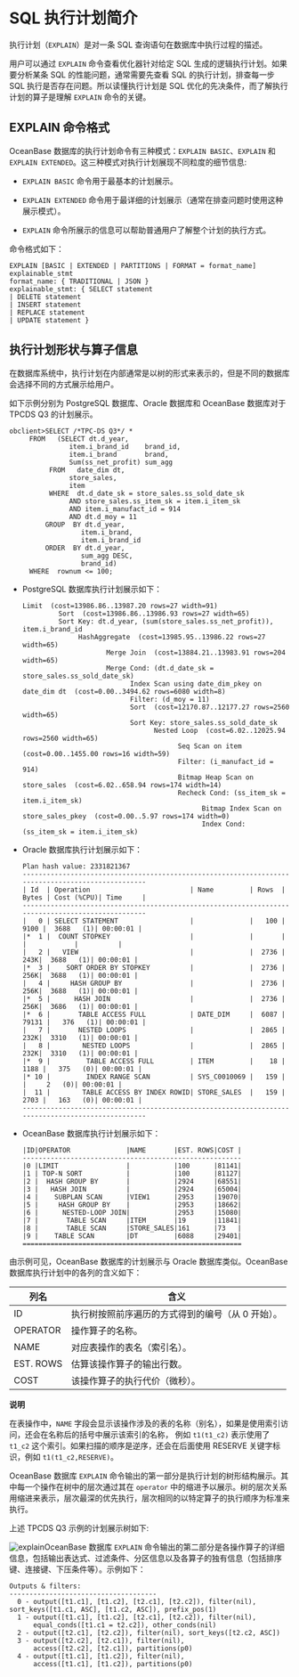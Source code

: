 SQL 执行计划简介 
===============================

执行计划（`EXPLAIN`）是对一条 SQL 查询语句在数据库中执行过程的描述。

用户可以通过 `EXPLAIN` 命令查看优化器针对给定 SQL 生成的逻辑执行计划。如果要分析某条 SQL 的性能问题，通常需要先查看 SQL 的执行计划，排查每一步 SQL 执行是否存在问题。所以读懂执行计划是 SQL 优化的先决条件，而了解执行计划的算子是理解 `EXPLAIN` 命令的关键。

EXPLAIN 命令格式 
---------------------------------

OceanBase 数据库的执行计划命令有三种模式：`EXPLAIN BASIC`、`EXPLAIN` 和 `EXPLAIN EXTENDED`。这三种模式对执行计划展现不同粒度的细节信息:

* `EXPLAIN BASIC` 命令用于最基本的计划展示。

  

* `EXPLAIN EXTENDED` 命令用于最详细的计划展示（通常在排查问题时使用这种展示模式）。

  

* `EXPLAIN` 命令所展示的信息可以帮助普通用户了解整个计划的执行方式。

  




命令格式如下：​​

    EXPLAIN [BASIC | EXTENDED | PARTITIONS | FORMAT = format_name] explainable_stmt
    format_name: { TRADITIONAL | JSON }
    explainable_stmt: { SELECT statement
    | DELETE statement
    | INSERT statement
    | REPLACE statement
    | UPDATE statement }



执行计划形状与算子信息 
--------------------------------

在数据库系统中，执行计划在内部通常是以树的形式来表示的，但是不同的数据库会选择不同的方式展示给用户。

如下示例分别为 PostgreSQL 数据库、Oracle 数据库和 OceanBase 数据库对于 TPCDS Q3 的计划展示。

    obclient>SELECT /*TPC-DS Q3*/ * 
         FROM   (SELECT dt.d_year, 
                   item.i_brand_id    brand_id, 
                   item.i_brand       brand, 
                   Sum(ss_net_profit) sum_agg 
              FROM   date_dim dt, 
                   store_sales, 
                   item 
              WHERE  dt.d_date_sk = store_sales.ss_sold_date_sk 
                   AND store_sales.ss_item_sk = item.i_item_sk 
                   AND item.i_manufact_id = 914 
                   AND dt.d_moy = 11 
             GROUP  BY dt.d_year, 
                      item.i_brand, 
                      item.i_brand_id 
             ORDER  BY dt.d_year, 
                      sum_agg DESC, 
                      brand_id) 
         WHERE  rownum <= 100; 
     



* PostgreSQL 数据库执行计划展示如下：

      Limit  (cost=13986.86..13987.20 rows=27 width=91)
               Sort  (cost=13986.86..13986.93 rows=27 width=65)
               Sort Key: dt.d_year, (sum(store_sales.ss_net_profit)), item.i_brand_id
                    HashAggregate  (cost=13985.95..13986.22 rows=27 width=65)
                           Merge Join  (cost=13884.21..13983.91 rows=204 width=65)
                           Merge Cond: (dt.d_date_sk = store_sales.ss_sold_date_sk)
                                 Index Scan using date_dim_pkey on date_dim dt  (cost=0.00..3494.62 rows=6080 width=8)
                                 Filter: (d_moy = 11)
                                 Sort  (cost=12170.87..12177.27 rows=2560 width=65)
                                 Sort Key: store_sales.ss_sold_date_sk
                                       Nested Loop  (cost=6.02..12025.94 rows=2560 width=65)
                                             Seq Scan on item  (cost=0.00..1455.00 rows=16 width=59)
                                             Filter: (i_manufact_id = 914)
                                             Bitmap Heap Scan on store_sales  (cost=6.02..658.94 rows=174 width=14)
                                             Recheck Cond: (ss_item_sk = item.i_item_sk)
                                                   Bitmap Index Scan on store_sales_pkey  (cost=0.00..5.97 rows=174 width=0)
                                                   Index Cond: (ss_item_sk = item.i_item_sk)

  




* Oracle 数据库执行计划展示如下：

      Plan hash value: 2331821367
      --------------------------------------------------------------------------------------------------
      | Id  | Operation                         | Name         | Rows  | Bytes | Cost (%CPU)| Time     |
      --------------------------------------------------------------------------------------------------
      |   0 | SELECT STATEMENT                  |              |   100 |  9100 |  3688   (1)| 00:00:01 |
      |*  1 |  COUNT STOPKEY                    |              |       |       |            |          |
      |   2 |   VIEW                            |              |  2736 |   243K|  3688   (1)| 00:00:01 |
      |*  3 |    SORT ORDER BY STOPKEY          |              |  2736 |   256K|  3688   (1)| 00:00:01 |
      |   4 |     HASH GROUP BY                 |              |  2736 |   256K|  3688   (1)| 00:00:01 |
      |*  5 |      HASH JOIN                    |              |  2736 |   256K|  3686   (1)| 00:00:01 |
      |*  6 |       TABLE ACCESS FULL           | DATE_DIM     |  6087 | 79131 |   376   (1)| 00:00:01 |
      |   7 |       NESTED LOOPS                |              |  2865 |   232K|  3310   (1)| 00:00:01 |
      |   8 |        NESTED LOOPS               |              |  2865 |   232K|  3310   (1)| 00:00:01 |
      |*  9 |         TABLE ACCESS FULL         | ITEM         |    18 |  1188 |   375   (0)| 00:00:01 |
      |* 10 |         INDEX RANGE SCAN          | SYS_C0010069 |   159 |       |     2   (0)| 00:00:01 |
      |  11 |        TABLE ACCESS BY INDEX ROWID| STORE_SALES  |   159 |  2703 |   163   (0)| 00:00:01 |
      --------------------------------------------------------------------------------------------------

  




<!-- -->

* OceanBase 数据库执行计划展示如下：

      |ID|OPERATOR              |NAME       |EST. ROWS|COST |
      -------------------------------------------------------
      |0 |LIMIT                 |           |100      |81141|
      |1 | TOP-N SORT           |           |100      |81127|
      |2 |  HASH GROUP BY       |           |2924     |68551|
      |3 |   HASH JOIN          |           |2924     |65004|
      |4 |    SUBPLAN SCAN      |VIEW1      |2953     |19070|
      |5 |     HASH GROUP BY    |           |2953     |18662|
      |6 |      NESTED-LOOP JOIN|           |2953     |15080|
      |7 |       TABLE SCAN     |ITEM       |19       |11841|
      |8 |       TABLE SCAN     |STORE_SALES|161      |73   |
      |9 |    TABLE SCAN        |DT         |6088     |29401|
      =======================================================

  




由示例可见，OceanBase 数据库的计划展示与 Oracle 数据库类似。OceanBase 数据库执行计划中的各列的含义如下：


|    列名     |             含义             |
|-----------|----------------------------|
| ID        | 执行树按照前序遍历的方式得到的编号（从 0 开始）。 |
| OPERATOR  | 操作算子的名称。                   |
| NAME      | 对应表操作的表名（索引名）。             |
| EST. ROWS | 估算该操作算子的输出行数。              |
| COST      | 该操作算子的执行代价（微秒）。            |


**说明**



在表操作中，`NAME` 字段会显示该操作涉及的表的名称（别名），如果是使用索引访问，还会在名称后的括号中展示该索引的名称， 例如 `t1(t1_c2)` 表示使用了 `t1_c2` 这个索引。如果扫描的顺序是逆序，还会在后面使用 RESERVE 关键字标识，例如 `t1(t1_c2,RESERVE)`。

OceanBase 数据库 `EXPLAIN` 命令输出的第一部分是执行计划的树形结构展示。其中每一个操作在树中的层次通过其在 `operator` 中的缩进予以展示。树的层次关系用缩进来表示，层次最深的优先执行，层次相同的以特定算子的执行顺序为标准来执行。

上述 TPCDS Q3 示例的计划展示树如下:

![explain](https://static-aliyun-doc.oss-accelerate.aliyuncs.com/assets/img/zh-CN/8927937061/p181620.png)OceanBase 数据库 `EXPLAIN` 命令输出的第二部分是各操作算子的详细信息，包括输出表达式、过滤条件、分区信息以及各算子的独有信息（包括排序键、连接键、下压条件等）。示例如下：

    Outputs & filters:
    -------------------------------------
      0 - output([t1.c1], [t1.c2], [t2.c1], [t2.c2]), filter(nil), sort_keys([t1.c1, ASC], [t1.c2, ASC]), prefix_pos(1)
      1 - output([t1.c1], [t1.c2], [t2.c1], [t2.c2]), filter(nil),
          equal_conds([t1.c1 = t2.c2]), other_conds(nil)
      2 - output([t2.c1], [t2.c2]), filter(nil), sort_keys([t2.c2, ASC])
      3 - output([t2.c2], [t2.c1]), filter(nil),
          access([t2.c2], [t2.c1]), partitions(p0)
      4 - output([t1.c1], [t1.c2]), filter(nil),
          access([t1.c1], [t1.c2]), partitions(p0)


